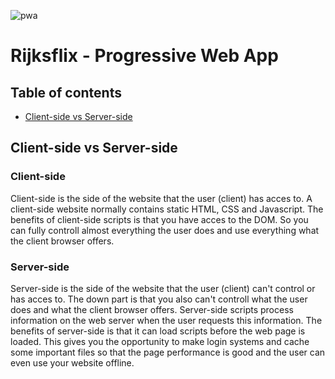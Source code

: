 ![pwa](https://user-images.githubusercontent.com/3104648/28351989-7f68389e-6c4b-11e7-9bf2-e9fcd4977e7a.png)

# Rijksflix - Progressive Web App

## Table of contents
- [Client-side vs Server-side](#client-side-vs-server-side)

## Client-side vs Server-side

### Client-side
Client-side is the side of the website that the user (client) has acces to. A client-side website normally contains static HTML, CSS and Javascript. The benefits of client-side scripts is that you have acces to the DOM. So you can fully controll almost everything the user does and use everything what the client browser offers.

### Server-side
Server-side is the side of the website that the user (client) can't control or has acces to. The down part is that you also can't controll what the user does and what the client browser offers. Server-side scripts process information on the web server when the user requests this information. The benefits of server-side is that it can load scripts before the web page is loaded. This gives you the opportunity to make login systems and cache some important files so that the page performance is good and the user can even use your website offline.